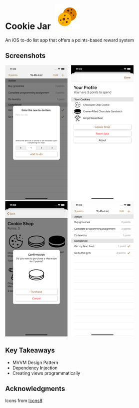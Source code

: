 # Cookie Jar &nbsp;[<img src="screenshots/icon.png">](icon)
An iOS to-do list app that offers a points-based reward system

## Screenshots
[<img src="screenshots/cookiejar-1.png" width="200" height="433">](screenshots/cookiejar-1.png)
&nbsp;
[<img src="screenshots/cookiejar-2.png" width="200" height="433">](screenshots/cookiejar-2.png)
&nbsp;
[<img src="screenshots/cookiejar-3.png" width="200" height="433">](screenshots/cookiejar-3.png)
&nbsp;
[<img src="screenshots/cookiejar-4.png" width="200" height="433">](screenshots/cookiejar-4.png)

## Key Takeaways
- MVVM Design Pattern
- Dependency Injection
- Creating views programmatically

## Acknowledgments
Icons from [Icons8](https://icons8.com/)

